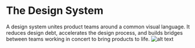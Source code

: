 # The Design System

A design system unites product teams around a common visual language. It reduces design debt, accelerates the design process, and builds bridges between teams working in concert to bring products to life.
![alt text](https://image.ibb.co/fzm3po/design_systems.png "A UI audit collects the many permutations of simple UI elements to illustrate how deep in design debt your team is.")
